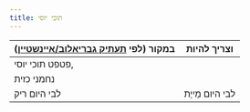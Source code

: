 ```yaml
---
title: תוכי יוסי
---
```


| במקור (לפי [תעתיק גבריאלוב/איינשטיין](#sections-taatik)) | וצריך להיות   |
|----------------------------------------------------------|---------------|
| פטפט תוכי יוסי,                                          |               |
| נחמני כזית                                               |               |
| לבי היום ריק                                             | לבי היום מַייֶת |
